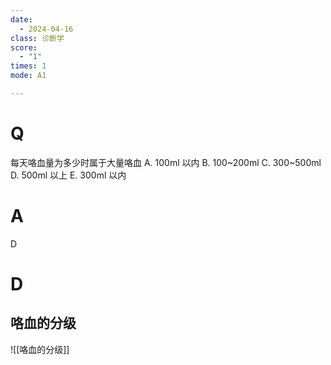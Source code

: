 ```yaml
---
date:
  - 2024-04-16
class: 诊断学
score:
  - "1"
times: 1
mode: A1

---
```



# Q
每天咯血量为多少时属于大量咯血
A. 100ml 以内 B. 100~200ml C. 300~500ml
D. 500ml 以上 E. 300ml 以内

# A

D



# D
咯血的分级
--
![[咯血的分级]]